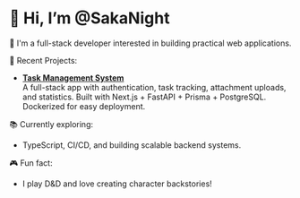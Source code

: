 # 👋 Hi, I’m @SakaNight

🎯 I'm a full-stack developer interested in building practical web applications.

🚀 Recent Projects:
- **[Task Management System](https://github.com/SakaNight/Task-Management-System)**  
  A full-stack app with authentication, task tracking, attachment uploads, and statistics. Built with Next.js + FastAPI + Prisma + PostgreSQL. Dockerized for easy deployment.

📚 Currently exploring:
- TypeScript, CI/CD, and building scalable backend systems.

🎮 Fun fact:
- I play D&D and love creating character backstories!
